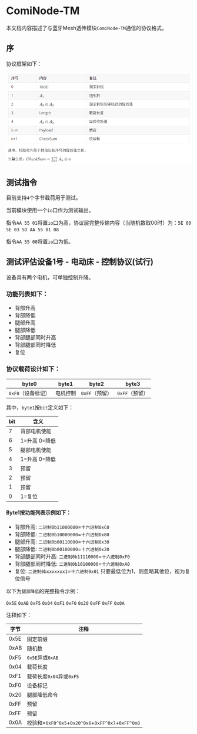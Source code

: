 # ComiNode-TM

本文档内容描述了与蓝牙Mesh透传模块`ComiNode-TM`通信的协议格式。

## 序

协议框架如下：

![](./table_temp.png)



## 测试指令

目前支持`4`个字节载荷用于测试。

当前模块使用一个`io`口作为测试输出。

指令`AA 55 01`将置`io`口为高，协议层完整传输内容（当随机数取00时）为：`5E 00 5E 03 5D AA 55 01 08`

指令`AA 55 00`将置`io`口为低。



## 测试评估设备1号 - 电动床 - 控制协议(试行)

设备具有两个电机，可单独控制升降。

### 功能列表如下：

- 背部升高
- 背部降低
- 腿部升高
- 腿部降低
- 背部腿部同时升高
- 背部腿部同时降低
- 复位

### 协议载荷设计如下：

| byte0              | byte1    | byte2          | byte3          |
| ------------------ | -------- | -------------- | -------------- |
| `0xF0`（设备标记） | 电机控制 | `0xFF`（预留） | `0xFF`（预留） |

其中，`byte1`按`bit`定义如下：

| bit  | 含义          |
| ---- | ------------- |
| 7    | 背部电机使能  |
| 6    | 1=升高 0=降低 |
| 5    | 腿部电机使能  |
| 4    | 1=升高 0=降低 |
| 3    | 预留          |
| 2    | 预留          |
| 1    | 预留          |
| 0    | 1=复位        |

#### Byte1按功能列表示例如下：

- 背部升高: `二进制0b11000000`=`十六进制0xC0`
- 背部降低: `二进制0b10000000`=`十六进制0x80`
- 腿部升高: `二进制0b00110000`=`十六进制0x30`
- 腿部降低: `二进制0b00100000`=`十六进制0x20`
- 背部腿部同时升高: `二进制0b11110000`=`十六进制0xF0`
- 背部腿部同时降低: `二进制0b10100000`=`十六进制0xA0`
- 复位: `二进制0bxxxxxxx1`=`十六进制0x01` 只要最低位为1，则忽略其他位，视为复位信号



以下为`腿部降低`的完整指令示例：

`0x5E` `0xAB` `0xF5` `0x04` `0xF1` `0xF0` `0x20` `0xFF` `0xFF` `0x0A`

注释如下：

| 字节 | 注释                                               |
| ---- | -------------------------------------------------- |
| 0x5E | 固定前缀                                           |
| 0xAB | 随机数                                             |
| 0xF5 | `0x5E`异或`0xAB`                                   |
| 0x04 | 载荷长度                                           |
| 0xF1 | 载荷长度`0x04`异或`0xF5`                           |
| 0xF0 | 设备标记                                           |
| 0x20 | 腿部降低命令                                       |
| 0xFF | 预留                                               |
| 0xFF | 预留                                               |
| 0x0A | 校验和=`0xF0^0x5`+`0x20^0x6`+`0xFF^0x7`+`0xFF^0x8` |


